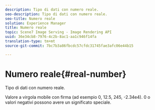 ```yaml
---
description: Tipo di dati con numero reale.
seo-description: Tipo di dati con numero reale.
seo-title: Numero reale
solution: Experience Manager
title: Numero reale
topic: Scene7 Image Serving - Image Rendering API
uuid: 36e34cb8-7976-4c2b-8ac1-aa1c946f14fa
translation-type: tm+mt
source-git-commit: 7bc7b3a86fbcdc57cfdc31745fae3afc06e44b15

---
```



# Numero reale{#real-number}

Tipo di dati con numero reale.

Valore a virgola mobile con firma (ad esempio 0, 12.5, 245, -2.34e4). 0 o valori negativi possono avere un significato speciale.